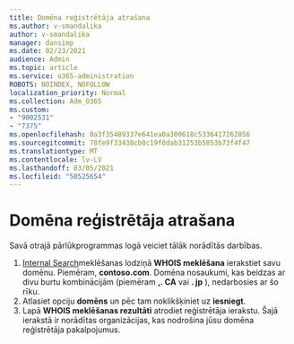 ```yaml
---
title: Domēna reģistrētāja atrašana
ms.author: v-smandalika
author: v-smandalika
manager: dansimp
ms.date: 02/23/2021
audience: Admin
ms.topic: article
ms.service: o365-administration
ROBOTS: NOINDEX, NOFOLLOW
localization_priority: Normal
ms.collection: Adm_O365
ms.custom:
- "9002531"
- "7375"
ms.openlocfilehash: 0a3f35489337e641ea0a300618c5336417262056
ms.sourcegitcommit: 78fe9f33438cb0c19f0dab31253b5853b73f4f47
ms.translationtype: MT
ms.contentlocale: lv-LV
ms.lasthandoff: 03/05/2021
ms.locfileid: "50525654"
---
```

# <a name="find-your-domain-registrar"></a>Domēna reģistrētāja atrašana

Savā otrajā pārlūkprogrammas logā veiciet tālāk norādītās darbības.

1. [Internal Search](https://lookup.icann.org/)meklēšanas lodziņā **WHOIS meklēšana** ierakstiet savu domēnu. Piemēram, **contoso.com**. Domēna nosaukumi, kas beidzas ar divu burtu kombinācijām (piemēram **,. CA** vai **. jp** ), nedarbosies ar šo rīku.
2. Atlasiet opciju **domēns** un pēc tam noklikšķiniet uz **iesniegt**.
3. Lapā **WHOIS meklēšanas rezultāti** atrodiet reģistrētāja ierakstu. Šajā ierakstā ir norādītas organizācijas, kas nodrošina jūsu domēna reģistrētāja pakalpojumus.
